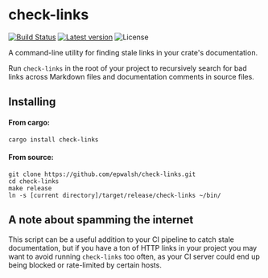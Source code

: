 # check-links

[![Build Status](https://travis-ci.org/epwalsh/check-links.svg?branch=master)](https://travis-ci.org/epwalsh/check-links) [![Latest version](https://img.shields.io/crates/v/check-links.svg)](https://crates.io/crates/check-links) ![License](https://img.shields.io/crates/l/check-links.svg)

A command-line utility for finding stale links in your crate's documentation.

Run `check-links` in the root of your project to recursively search for bad links across Markdown files and documentation comments in source files.

## Installing

#### From cargo:

```
cargo install check-links
```

#### From source:

```
git clone https://github.com/epwalsh/check-links.git
cd check-links
make release
ln -s [current directory]/target/release/check-links ~/bin/
```

## A note about spamming the internet

This script can be a useful addition to your CI pipeline to catch stale documentation, but if you have a ton of HTTP links in your project you may want to avoid running `check-links` too often, as your CI server could end up being blocked or rate-limited by certain hosts.
